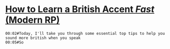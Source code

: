 # [How to Learn a British Accent *Fast* \(Modern RP\)](https://www.youtube.com/watch?v=gdpvo4w0mZc)  
```
00:02#Today, I'll take you through some essential top tips to help you sound more british when you speak
00:05#So 
```
